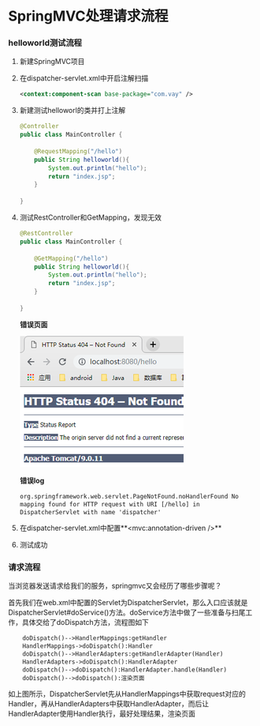 # SpringMVC处理请求流程

### helloworld测试流程

1. 新建SpringMVC项目

2. 在dispatcher-servlet.xml中开启注解扫描

   ```xml
   <context:component-scan base-package="com.vay" />
   ```

3. 新建测试helloworl的类并打上注解

   ```java
   @Controller
   public class MainController {
   
       @RequestMapping("/hello")
       public String helloworld(){
           System.out.println("hello");
           return "index.jsp";
       }
   
   }
   ```

4. 测试RestController和GetMapping，发现无效

   ```java
   @RestController
   public class MainController {
   
       @GetMapping("/hello")
       public String helloworld(){
           System.out.println("hello");
           return "index.jsp";
       }
   
   }
   ```

   **错误页面**

   ![1554607754312](./pic/404.png)

   **错误log**

   ```
   org.springframework.web.servlet.PageNotFound.noHandlerFound No mapping found for HTTP request with URI [/hello] in DispatcherServlet with name 'dispatcher'
   ```

5. 在dispatcher-servlet.xml中配置**<mvc:annotation-driven />**

6. 测试成功

### 请求流程

当浏览器发送请求给我们的服务，springmvc又会经历了哪些步骤呢？

首先我们在web.xml中配置的Servlet为DispatcherServlet，那么入口应该就是DispatcherServlet#doService()方法。doService方法中做了一些准备与扫尾工作，具体交给了doDispatch方法，流程图如下

```sequence
	doDispatch()-->HandlerMappings:getHandler
	HandlerMappings->doDispatch():Handler
	doDispatch()-->HandlerAdapters:getHandlerAdapter(Handler)
	HandlerAdapters->doDispatch():HandlerAdapter
	doDispatch()-->doDispatch():HandlerAdapter.handle(Handler)
	doDispatch()-->doDispatch():渲染页面
```

如上图所示，DispatcherServlet先从HandlerMappings中获取request对应的Handler，再从HandlerAdapters中获取HandlerAdapter，而后让HandlerAdapter使用Handler执行，最好处理结果，渲染页面